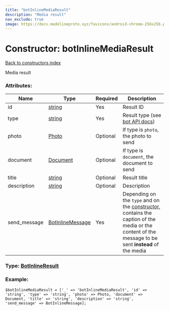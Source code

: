 ```yaml
---
title: "botInlineMediaResult"
description: "Media result"
nav_exclude: true
image: https://docs.madelineproto.xyz/favicons/android-chrome-256x256.png
---
```

# Constructor: botInlineMediaResult  
[Back to constructors index](/API_docs/constructors/index.html)



Media result

### Attributes:

| Name     |    Type       | Required | Description |
|----------|---------------|----------|-------------|
|id|[string](/API_docs/types/string.html) | Yes|Result ID|
|type|[string](/API_docs/types/string.html) | Yes|Result type (see [bot API docs](https://core.telegram.org/bots/api#inlinequeryresult))|
|photo|[Photo](/API_docs/types/Photo.html) | Optional|If type is `photo`, the photo to send|
|document|[Document](/API_docs/types/Document.html) | Optional|If type is `document`, the document to send|
|title|[string](/API_docs/types/string.html) | Optional|Result title|
|description|[string](/API_docs/types/string.html) | Optional|Description|
|send\_message|[BotInlineMessage](/API_docs/types/BotInlineMessage.html) | Yes|Depending on the `type` and on the [constructor](../types/BotInlineMessage.html), contains the caption of the media or the content of the message to be sent **instead** of the media|



### Type: [BotInlineResult](/API_docs/types/BotInlineResult.html)


### Example:

```
$botInlineMediaResult = ['_' => 'botInlineMediaResult', 'id' => 'string', 'type' => 'string', 'photo' => Photo, 'document' => Document, 'title' => 'string', 'description' => 'string', 'send_message' => BotInlineMessage];
```  
